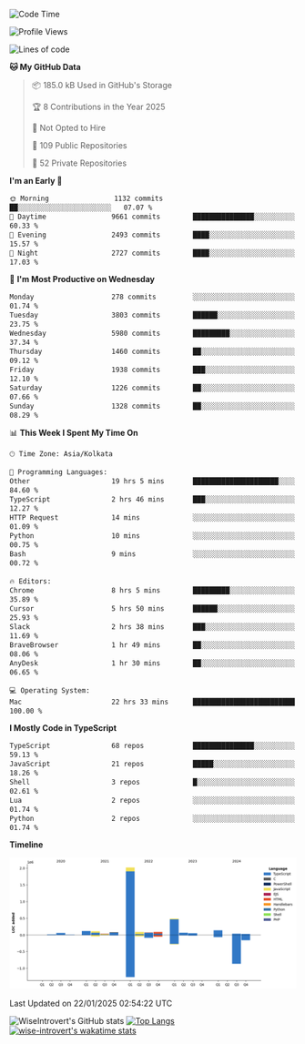 <!--START_SECTION:waka-->
![Code Time](http://img.shields.io/badge/Code%20Time-2%2C138%20hrs%2021%20mins-blue)

![Profile Views](http://img.shields.io/badge/Profile%20Views-0-blue)

![Lines of code](https://img.shields.io/badge/From%20Hello%20World%20I%27ve%20Written-3.4%20million%20lines%20of%20code-blue)

**🐱 My GitHub Data** 

> 📦 185.0 kB Used in GitHub's Storage 
 > 
> 🏆 8 Contributions in the Year 2025
 > 
> 🚫 Not Opted to Hire
 > 
> 📜 109 Public Repositories 
 > 
> 🔑 52 Private Repositories 
 > 
**I'm an Early 🐤** 

```text
🌞 Morning                1132 commits        ██░░░░░░░░░░░░░░░░░░░░░░░   07.07 % 
🌆 Daytime                9661 commits        ███████████████░░░░░░░░░░   60.33 % 
🌃 Evening                2493 commits        ████░░░░░░░░░░░░░░░░░░░░░   15.57 % 
🌙 Night                  2727 commits        ████░░░░░░░░░░░░░░░░░░░░░   17.03 % 
```
📅 **I'm Most Productive on Wednesday** 

```text
Monday                   278 commits         ░░░░░░░░░░░░░░░░░░░░░░░░░   01.74 % 
Tuesday                  3803 commits        ██████░░░░░░░░░░░░░░░░░░░   23.75 % 
Wednesday                5980 commits        █████████░░░░░░░░░░░░░░░░   37.34 % 
Thursday                 1460 commits        ██░░░░░░░░░░░░░░░░░░░░░░░   09.12 % 
Friday                   1938 commits        ███░░░░░░░░░░░░░░░░░░░░░░   12.10 % 
Saturday                 1226 commits        ██░░░░░░░░░░░░░░░░░░░░░░░   07.66 % 
Sunday                   1328 commits        ██░░░░░░░░░░░░░░░░░░░░░░░   08.29 % 
```


📊 **This Week I Spent My Time On** 

```text
🕑︎ Time Zone: Asia/Kolkata

💬 Programming Languages: 
Other                    19 hrs 5 mins       █████████████████████░░░░   84.60 % 
TypeScript               2 hrs 46 mins       ███░░░░░░░░░░░░░░░░░░░░░░   12.27 % 
HTTP Request             14 mins             ░░░░░░░░░░░░░░░░░░░░░░░░░   01.09 % 
Python                   10 mins             ░░░░░░░░░░░░░░░░░░░░░░░░░   00.75 % 
Bash                     9 mins              ░░░░░░░░░░░░░░░░░░░░░░░░░   00.72 % 

🔥 Editors: 
Chrome                   8 hrs 5 mins        █████████░░░░░░░░░░░░░░░░   35.89 % 
Cursor                   5 hrs 50 mins       ██████░░░░░░░░░░░░░░░░░░░   25.93 % 
Slack                    2 hrs 38 mins       ███░░░░░░░░░░░░░░░░░░░░░░   11.69 % 
BraveBrowser             1 hr 49 mins        ██░░░░░░░░░░░░░░░░░░░░░░░   08.06 % 
AnyDesk                  1 hr 30 mins        ██░░░░░░░░░░░░░░░░░░░░░░░   06.65 % 

💻 Operating System: 
Mac                      22 hrs 33 mins      █████████████████████████   100.00 % 
```

**I Mostly Code in TypeScript** 

```text
TypeScript               68 repos            ███████████████░░░░░░░░░░   59.13 % 
JavaScript               21 repos            █████░░░░░░░░░░░░░░░░░░░░   18.26 % 
Shell                    3 repos             █░░░░░░░░░░░░░░░░░░░░░░░░   02.61 % 
Lua                      2 repos             ░░░░░░░░░░░░░░░░░░░░░░░░░   01.74 % 
Python                   2 repos             ░░░░░░░░░░░░░░░░░░░░░░░░░   01.74 % 
```



**Timeline**

![Lines of Code chart](https://raw.githubusercontent.com/wise-introvert/wise-introvert/master/assets/bar_graph.png)


 Last Updated on 22/01/2025 02:54:22 UTC
<!--END_SECTION:waka-->

![WiseIntrovert's GitHub stats](https://github-readme-stats.vercel.app/api?username=wise-introvert&count_private=true&show_icons=true)
[![Top Langs](https://github-readme-stats.vercel.app/api/top-langs/?username=wise-introvert&langs_count=10)](https://github.com/anuraghazra/github-readme-stats)
[![wise-introvert's wakatime stats](https://github-readme-stats.vercel.app/api/wakatime?username=wiseintrovert)](https://github.com/anuraghazra/github-readme-stats)
